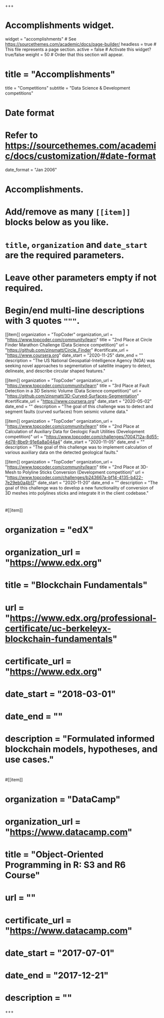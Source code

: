 +++
# Accomplishments widget.
widget = "accomplishments"  # See https://sourcethemes.com/academic/docs/page-builder/
headless = true  # This file represents a page section.
active = false  # Activate this widget? true/false
weight = 50  # Order that this section will appear.

# title = "Accomplish&shy;ments"
title = "Competitions"
subtitle = "Data Science & Development competitions"

# Date format
#   Refer to https://sourcethemes.com/academic/docs/customization/#date-format
date_format = "Jan 2006"

# Accomplishments.
#   Add/remove as many `[[item]]` blocks below as you like.
#   `title`, `organization` and `date_start` are the required parameters.
#   Leave other parameters empty if not required.
#   Begin/end multi-line descriptions with 3 quotes `"""`.

[[item]]
  organization = "TopCoder"
  organization_url = "https://www.topcoder.com/community/learn"
  title = "2nd Place at Circle Finder Marathon Challenge (Data Science competition)"
  url = "https://github.com/zinsmatt/Circle_Finder"
  #certificate_url = "https://www.coursera.org"
  date_start = "2020-11-25"
  date_end = ""
  description = "The US National Geospatial-Intelligence Agency (NGA) was seeking novel approaches to segmentation of satellite imagery to detect, delineate, and describe circular shaped features."


[[item]]
  organization = "TopCoder"
  organization_url = "https://www.topcoder.com/community/learn"
  title = "3rd Place at Fault Detection in a 3D Seismic Volume (Data Science competition)"
  url = "https://github.com/zinsmatt/3D-Curved-Surfaces-Segmentation"
  #certificate_url = "https://www.coursera.org"
  date_start = "2020-05-02"
  date_end = ""
  description = "The goal of this challenge was to detect and segment faults (curved surfaces) from seismic volume data."


  [[item]]
  organization = "TopCoder"
  organization_url = "https://www.topcoder.com/community/learn"
  title = "2nd Place at Calculation of Auxiliary Data for Geologic Fault Utilities (Development competition)"
  url = "https://www.topcoder.com/challenges/7004712a-8d55-4d78-8be9-91e6a8a044a4"
  date_start = "2020-11-05"
  date_end = ""
  description = "The goal of this challenge was to implement calculation of various auxiliary data on the detected geological faults."

  [[item]]
  organization = "TopCoder"
  organization_url = "https://www.topcoder.com/community/learn"
  title = "2nd Place at 3D-Mesh to Polyline Sticks Conversion (Development competition)"
  url = "https://www.topcoder.com/challenges/b243667a-bf14-4135-b422-7e29eb0a4b17"
  date_start = "2020-11-20"
  date_end = ""
  description = "The goal of this challenge was to develop a new functionality of conversion of 3D meshes into polylines sticks and integrate it in the client codebase."
#
#[[item]]
#  organization = "edX"
#  organization_url = "https://www.edx.org"
#  title = "Blockchain Fundamentals"
#  url = "https://www.edx.org/professional-certificate/uc-berkeleyx-blockchain-fundamentals"
#  certificate_url = "https://www.edx.org"
#  date_start = "2018-03-01"
#  date_end = ""
#  description = "Formulated informed blockchain models, hypotheses, and use cases."
#  
#[[item]]
#  organization = "DataCamp"
#  organization_url = "https://www.datacamp.com"
#  title = "Object-Oriented Programming in R: S3 and R6 Course"
#  url = ""
#  certificate_url = "https://www.datacamp.com"
#  date_start = "2017-07-01"
#  date_end = "2017-12-21"
#  description = ""

+++
